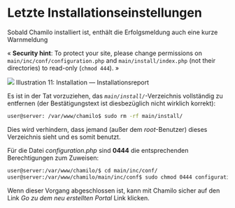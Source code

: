 # Letzte Installationseinstellungen

Sobald Chamilo installiert ist, enthält die Erfolgsmeldung auch eine kurze Warnmeldung

« **Security hint**: To protect your site, please change permissions on `main/inc/conf/configuration.php` and `main/install/index.php` \(not their directories\) to read-only \(`chmod 444`\). »

![](../../../.gitbook/assets/dernier-parametre%20%283%29.png)
Illustration 11: Installation — Installationsreport

Es ist in der Tat vorzuziehen, das _`main/install/`_-Verzeichnis vollständig zu entfernen \(der Bestätigungstext ist diesbezüglich nicht wirklich korrekt\):

```bash
user@server: /var/www/chamilo$ sudo rm -rf main/install/
```

Dies wird verhindern, dass jemand \(außer dem _root_-Benutzer\) dieses Verzeichnis sieht und es somit benutzt.

Für die Datei _configuration.php_ sind **0444** die entsprechenden Berechtigungen zum Zuweisen:

```bash
user@server:/var/www/chamilo/$ cd main/inc/conf/
user@server:/var/www/chamilo/main/inc/conf$ sudo chmod 0444 configuration.php
```

Wenn dieser Vorgang abgeschlossen ist, kann mit Chamilo sicher auf den Link _Go zu dem neu erstellten Portal_ Link klicken.